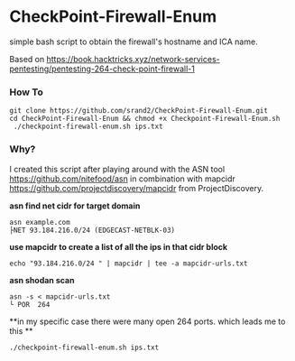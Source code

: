 # CheckPoint-Firewall-Enum
simple bash script to obtain the firewall's hostname and ICA name.

Based on https://book.hacktricks.xyz/network-services-pentesting/pentesting-264-check-point-firewall-1

### How To
```
git clone https://github.com/srand2/CheckPoint-Firewall-Enum.git
cd CheckPoint-Firewall-Enum && chmod +x Checkpoint-Firewall-Enum.sh
 ./checkpoint-firewall-enum.sh ips.txt
```

### Why? 
I created this script after playing around with the ASN tool https://github.com/nitefood/asn in combination with mapcidr https://github.com/projectdiscovery/mapcidr from ProjectDiscovery.

**asn find net cidr for target domain**
```
asn example.com  
├NET 93.184.216.0/24 (EDGECAST-NETBLK-03)
```

**use mapcidr to create a list of all the ips in that cidr block**
```
echo "93.184.216.0/24 " | mapcidr | tee -a mapcidr-urls.txt
```

**asn shodan scan**
```
asn -s < mapcidr-urls.txt 
└ POR  264
```

**in my specific case there were many open 264 ports. which leads me to this **
```
./checkpoint-firewall-enum.sh ips.txt
```

